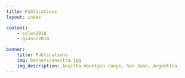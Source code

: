 ```yaml
---
title: Publications
layout: index

content:
    - soler2018
    - gianni2018

banner:
    title: Publications
    img: banners/ansilta.jpg
    img_description: Ansilta mountain range, San Juan, Argentina.
---
```

